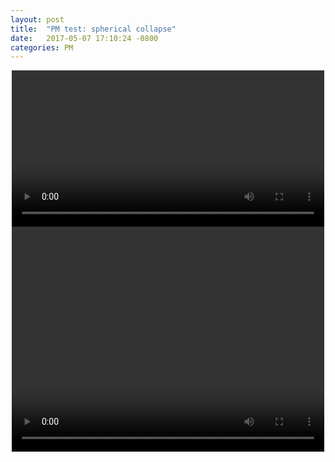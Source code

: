 ```yaml
---
layout: post
title:  "PM test: spherical collapse"
date:   2017-05-07 17:10:24 -0800
categories: PM
---
```




<div style="text-align: center">
<video src="{{ site.url }}assets/videos/PM_SC_NPG_density.mp4" width="500" height="250" controls preload> </video>
</div>

<div style="text-align: center">
<video src="{{ site.url }}assets/PM_SC_NPG_potential.mp4" width="500" height="360" controls preload> </video>
</div>
